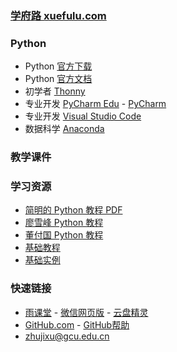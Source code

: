 ### **[学府路 xuefulu.com](http://xuefulu.com/)**

### **Python**
+ Python [官方下载](https://www.python.org/downloads/)
+ Python [官方文档](https://docs.python.org/zh-cn/3/)
+ 初学者 [Thonny](https://thonny.org/)
+ 专业开发 [PyCharm Edu](https://www.jetbrains.com/pycharm-edu/) - [PyCharm](http://www.jetbrains.com/pycharm/download/)
+ 专业开发 [Visual Studio Code](https://code.visualstudio.com/)
+ 数据科学 [Anaconda](https://www.anaconda.com/distribution/)

### **教学课件**
### **学习资源**
+ [简明的 Python 教程 PDF](https://legacy.gitbook.com/download/pdf/book/lenkimo/byte-of-python-chinese-edition)
+ [廖雪峰 Python 教程](https://www.liaoxuefeng.com/wiki/1016959663602400)
+ [董付国 Python 教程](https://blog.csdn.net/oh5W6HinUg43JvRhhB)
+ [基础教程](https://www.runoob.com/python3/python3-tutorial.html)
+ [基础实例](https://www.runoob.com/python3/python3-examples.html)

### **快速链接**
+ [雨课堂](https://www.yuketang.cn/web) - [微信网页版](https://wx.qq.com/) - [云盘精灵](https://www.yunpanjingling.com/)
+ [GitHub.com](https://github.com/login) - [GitHub帮助](https://help.github.com/cn)
+ <zhujixu@gcu.edu.cn>
